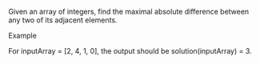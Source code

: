 Given an array of integers, find the maximal absolute difference between any two of its adjacent elements.

Example

For inputArray = [2, 4, 1, 0], the output should be
solution(inputArray) = 3.

